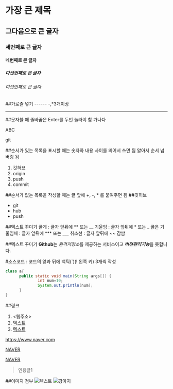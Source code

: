 # 가장 큰 제목
## 그다음으로 큰 글자
### 세번째로 큰 글자
#### 네번째로 큰 글자
##### 다섯번째로 큰 글자
###### 여섯번째로 큰 글자

##가로줄 넣기
------ -,*3개이상 
****

##문자쓸 때 줄바꿈은 Enter를 두번 눌러야 함
가나다

ABC

git

##순서가 있는 목록을 표시할 때는 숫자와 내용 사이를 띄어서 쓰면 됨
알아서 순서 넘버링 됨
1. 깃허브
2. origin
3. push
4. commit

##순서가 없는 목록을 작성할 때는 글 앞에 +, -, * 를 붙여주면 됨
##깃허브
- git
- hub
- push

##텍스트 꾸미기
굵게 : 글자 앞뒤에 ** 또는 __
기울임 : 글자 앞뒤에 * 또는 _
굵은 기울임체 : 글자 앞뒤에 *** 또는 ___
취소선 : 글자 앞뒤에 ~~ 감쌈

##텍스트 꾸미기
**Github**는 *원격저장소*를 제공하는 서비스이고
***버전관리기능***을 ~~못~~합니다. 

#소스코드 : 코드의 앞과 뒤에 백틱(`)(! 왼쪽 키) 3개씩 작성
```java
class a{
      public static void main(String args[]) {
              int num=10;
              System.out.println(num);
      }
}
```

##링크
1. <웹주소>
2. [텍스트](주소)
3. [텍스트](주소, "설명")

<https://www.naver.com>

[NAVER](http://www.naver.com)

[NAVER](http://www.naver.com, "네이버로 이동")

>인용글1

##이미지 첨부
![텍스트](이미지링크주소)
![강아지](https://user-images.githubusercontent.com/130714969/234462836-beebf3cc-b956-4009-8468-8af2990b56e5.jpg)
